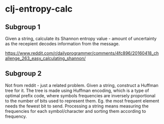 # clj-entropy-calc

## Subgroup 1

Given a string, calculate its Shannon entropy value - amount of uncertainty as the recepient decodes information from the message.

https://www.reddit.com/r/dailyprogrammer/comments/4fc896/20160418_challenge_263_easy_calculating_shannon/

## Subgroup 2

Not from reddit - just a related problem. Given a string, construct a Huffman tree for it. The tree is made using Huffman encoding, which is a type of optimal prefix code, where symbols frequencies are inversely proportional to the number of bits used to represent them. Eg. the most frequent element needs the fewest bit to send. Processing a string means measuring the frequencies for each symbol/character and sorting them according to frequency. 
